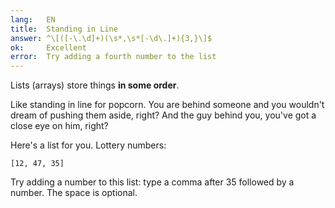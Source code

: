 ```yaml
---
lang:   EN
title:  Standing in Line
answer: ^\[([-\.\d]+)(\s*,\s*[-\d\.]+){3,}\]$
ok:     Excellent
error:  Try adding a fourth number to the list
---
```


Lists (arrays) store things __in some order__.

Like standing in line for popcorn. You are behind someone and you wouldn't dream of pushing them aside,
right? And the guy behind you, you've got a close eye on him, right?

Here's a list for you. Lottery numbers: 

    [12, 47, 35]

Try adding a number to this list: type a comma after 35 followed by a number. The space is optional.
